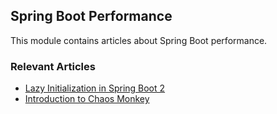 ## Spring Boot Performance

This module contains articles about Spring Boot performance.

### Relevant Articles

- [Lazy Initialization in Spring Boot 2](https://www.baeldung.com/spring-boot-lazy-initialization)
- [Introduction to Chaos Monkey](https://www.baeldung.com/spring-boot-chaos-monkey)
